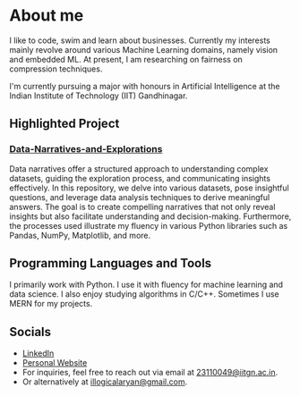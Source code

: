 # About me 

I like to code, swim and learn about businesses. Currently my interests mainly revolve around various Machine Learning domains, namely vision and embedded ML. At present, I am researching on fairness on compression techniques. 

I'm currently pursuing a major with honours in Artificial Intelligence at the Indian Institute of Technology (IIT) Gandhinagar. 

## Highlighted Project

### [Data-Narratives-and-Explorations](https://github.com/Aryan-IIT/Data-Narratives-and-Explorations)

Data narratives offer a structured approach to understanding complex datasets, guiding the exploration process, and communicating insights effectively. In this repository, we delve into various datasets, pose insightful questions, and leverage data analysis techniques to derive meaningful answers. The goal is to create compelling narratives that not only reveal insights but also facilitate understanding and decision-making. Furthermore, the processes used illustrate my fluency in various Python libraries such as Pandas, NumPy, Matplotlib, and more.

## Programming Languages and Tools

I primarily work with Python. I use it with fluency for machine learning and data science. I also enjoy studying algorithms in C/C++. Sometimes I use MERN for my projects. 

## Socials
- [LinkedIn](https://www.linkedin.com/in/aryan-solanki-ai/)
- [Personal Website](https://aryanoutwits.notion.site/Portfolio-Website-dcea590ec3cd4bdc9a3e3ff49df2c8c0)
- For inquiries, feel free to reach out via email at [23110049@iitgn.ac.in](mailto:23110049@iitgn.ac.in).
- Or alternatively at [illogicalaryan@gmail.com](mailto:illogicalaryan@gmail.com).
